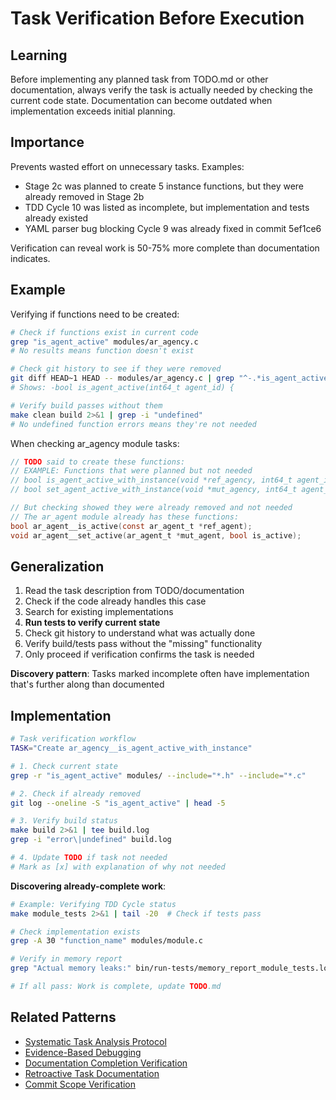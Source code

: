 # Task Verification Before Execution

## Learning
Before implementing any planned task from TODO.md or other documentation, always verify the task is actually needed by checking the current code state. Documentation can become outdated when implementation exceeds initial planning.

## Importance
Prevents wasted effort on unnecessary tasks. Examples:
- Stage 2c was planned to create 5 instance functions, but they were already removed in Stage 2b
- TDD Cycle 10 was listed as incomplete, but implementation and tests already existed
- YAML parser bug blocking Cycle 9 was already fixed in commit 5ef1ce6

Verification can reveal work is 50-75% more complete than documentation indicates.

## Example
Verifying if functions need to be created:
```bash
# Check if functions exist in current code
grep "is_agent_active" modules/ar_agency.c
# No results means function doesn't exist

# Check git history to see if they were removed
git diff HEAD~1 HEAD -- modules/ar_agency.c | grep "^-.*is_agent_active"
# Shows: -bool is_agent_active(int64_t agent_id) {

# Verify build passes without them
make clean build 2>&1 | grep -i "undefined"
# No undefined function errors means they're not needed
```

When checking ar_agency module tasks:
```c
// TODO said to create these functions:
// EXAMPLE: Functions that were planned but not needed
// bool is_agent_active_with_instance(void *ref_agency, int64_t agent_id);
// bool set_agent_active_with_instance(void *mut_agency, int64_t agent_id, bool active);

// But checking showed they were already removed and not needed
// The ar_agent module already has these functions:
bool ar_agent__is_active(const ar_agent_t *ref_agent);
void ar_agent__set_active(ar_agent_t *mut_agent, bool is_active);
```

## Generalization
1. Read the task description from TODO/documentation
2. Check if the code already handles this case
3. Search for existing implementations
4. **Run tests to verify current state**
5. Check git history to understand what was actually done
6. Verify build/tests pass without the "missing" functionality
7. Only proceed if verification confirms the task is needed

**Discovery pattern**: Tasks marked incomplete often have implementation that's further along than documented

## Implementation
```bash
# Task verification workflow
TASK="Create ar_agency__is_agent_active_with_instance"

# 1. Check current state
grep -r "is_agent_active" modules/ --include="*.h" --include="*.c"

# 2. Check if already removed
git log --oneline -S "is_agent_active" | head -5

# 3. Verify build status
make build 2>&1 | tee build.log
grep -i "error\|undefined" build.log

# 4. Update TODO if task not needed
# Mark as [x] with explanation of why not needed
```

**Discovering already-complete work**:
```bash
# Example: Verifying TDD Cycle status
make module_tests 2>&1 | tail -20  # Check if tests pass

# Check implementation exists
grep -A 30 "function_name" modules/module.c

# Verify in memory report
grep "Actual memory leaks:" bin/run-tests/memory_report_module_tests.log

# If all pass: Work is complete, update TODO.md
```

## Related Patterns
- [Systematic Task Analysis Protocol](systematic-task-analysis-protocol.md)
- [Evidence-Based Debugging](evidence-based-debugging.md)
- [Documentation Completion Verification](documentation-completion-verification.md)
- [Retroactive Task Documentation](retroactive-task-documentation.md)
- [Commit Scope Verification](commit-scope-verification.md)